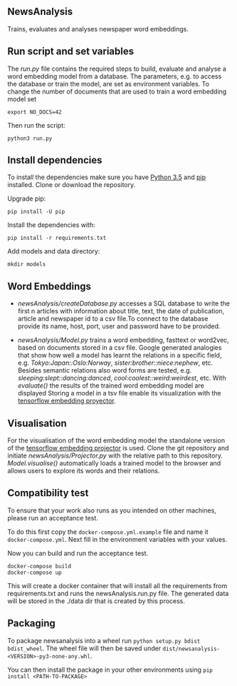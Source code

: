 ## NewsAnalysis

Trains, evaluates and analyses newspaper word embeddings.

## Run script and set variables
The *run.py* file contains the required steps to build, evaluate and analyse a word embedding model from a database. The parameters, e.g. to access the database or train the model, are set as environment variables. To change the number of documents that are used to train a word embedding model set
```
export NO_DOCS=42
```
Then run the script:
```
python3 run.py
```

## Install dependencies
To install the dependencies make sure you have [Python 3.5](https://www.python.org/downloads/release/python-350/) and [pip](https://pip.pypa.io/en/stable/) installed. Clone or download the repository.

Upgrade pip:
```
pip install -U pip
```

Install the dependencies with:
```
pip install -r requirements.txt
```
Add models and data directory:
```
mkdir models
```

## Word Embeddings
- *newsAnalysis/createDatabase.py* accesses a SQL database to write the first n articles with information about title, 
  text, the date of publication, article and newspaper id to a csv file.To connect to the database provide its name, host, 
  port, user and password have to be provided.

- *newsAnalysis/Model.py* trains a word embedding, fasttext or word2vec, based on documents stored in a csv file.
  Google generated analogies that show how well a model has learnt the relations in a specific field, e.g. 
  *Tokyo:Japan::Oslo:Norway*, *sister:brother::niece:nephew*, etc. Besides semantic relations also word forms are tested, 
  e.g. *sleeping:slept::dancing:danced*, *cool:coolest::weird:weirdest*, etc. With *evaluate()* the results of the trained 
  word embedding model are displayed
  Storing a model in a tsv file enable its visualization with the [tensorflow embedding proyector](
  ://projector.tensorflow.org/).

## Visualisation
 For the visualisation of the word embedding model the standalone version of the [tensorflow embedding projector](https://github.com/tensorflow/embedding-projector-standalone) is used.
Clone the git repository and initiate *newsAnalysis/Projector.py* with the relative path to this repository. 
*Model.visualise()* automatically loads a trained model to the browser and allows users to explore its words and their relations.


## Compatibility test
To ensure that your work also runs as you intended on other machines, please run an acceptance test.

To do this first copy the `docker-compose.yml.example` file and name it `docker-compose.yml`. Next fill in the environment 
variables with your values. 

Now you can build and run the acceptance test. 
```
docker-compose build
docker-compose up
```

This will create a docker container that will install all the requirements from requirements.txt and runs the 
newsAnalysis.run.py file. The generated data will be stored in the ./data dir that is created by this process.


## Packaging

To package newsanalysis into a wheel run `python setup.py bdist bdist_wheel`. The wheel file will then be saved under 
`dist/newsanalysis-<VERSION>-py3-none-any.whl`.

You can then install the package in your other environments using `pip install <PATH-TO-PACKAGE>`
